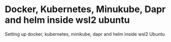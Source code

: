 # Docker, Kubernetes, Minukube, Dapr and helm inside wsl2 ubuntu
Setting up docker, kubernetes, minikube, dapr and helm inside wsl2 Ubuntu

